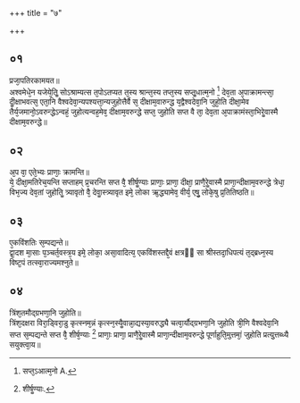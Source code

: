 +++
title = "७"

+++
## ०१
प्रजा᳘पतिरकामयत॥  
अश्वमेधे᳘न यजेये᳘तिॗ सोऽश्राम्यत्स त᳘पोऽतप्यत त᳘स्य श्रान्त᳘स्य तप्त᳘स्य सप्तॗधात्म᳘नो [^1] देव᳘ता अ᳘पाक्रामन्त्सा᳘ दीॗक्षाभवत्स᳘ एता᳘नि वैश्वदेवा᳘न्यपश्यत्ता᳘न्यजुहोत्तैर्वै स᳘ दीक्षाम᳘वारुन्द्ध य᳘द्वैश्वदेवा᳘नि जुहो᳘ति दीक्षा᳘मेव तैर्य᳘जमानो᳘ऽवरुन्द्धेऽन्वहं᳘ जुहोत्यन्वह᳘मेव᳘ दीक्षाम᳘वरुन्द्धे सप्त᳘ जुहोति सप्त वै ता᳘ देव᳘ता अ᳘पाक्रामंस्ता᳘भिरेॗवास्मै दीक्षाम᳘वरुन्द्धे॥  

[^1]: सप्त᳘ऽआत्म᳘नो A.

## ०२
अ᳘प वा᳘ एते᳘भ्यः प्राणाः᳘ क्रामन्ति॥  
ये᳘ दीक्षा᳘मतिरेच᳘यन्ति सप्ताहम् प्र᳘चरन्ति सप्त वै᳘ शीर्षॗण्याः प्राणाः᳘ प्राणा᳘ दीक्षा᳘ प्राणै᳘रेॗवास्मै प्राणा᳘न्दीक्षाम᳘वरुन्द्धे त्रेधा᳘ विभ᳘ज्य देव᳘तां जुहोतिॗ त्र्यावृतो वै᳘ देवाॗस्त्र्यावृत इमे᳘ लोका ऋ᳘द्ध्यामेव᳘ वीर्य᳘ एषु᳘ लोके᳘षु प्र᳘तितिष्ठति॥  
## ०३
ए᳘कविंशतिः स᳘म्पद्यन्ते॥  
द्वा᳘दश मा᳘साः प᳘ञ्चर्त᳘वस्त्र᳘य इमे᳘ लोका᳘ असा᳘वादित्य᳘ एकविंशस्तद्दै᳘वं क्षत्रᳫं सा श्रीस्तदा᳘धिपत्यं त᳘द्ब्रध्न᳘स्य विष्ट᳘पं तत्स्वा᳘राज्यमश्नुते॥  
## ०४
त्रिंश᳘तमौद्ग्रभणा᳘नि जुहोति॥  
त्रिंश᳘दक्षरा विरा᳘ड्विरा᳘डु कृत्स्नम᳘न्नं कृत्स्न᳘स्यैॗवान्ना᳘द्यस्या᳘वरुद्ध्यै चत्वा᳘र्यौद्ग्रभणा᳘नि जुहोति त्री᳘णि वैश्वदेवा᳘नि सप्त स᳘म्पद्यन्ते सप्त वै᳘ शीर्ष᳘ण्याः [^2] प्राणाः᳘ प्राणा᳘ प्राणै᳘रेॗवास्मै प्राणा᳘न्दीक्षाम᳘वरुन्द्धे पूर्णाहुति᳘मुत्तमां᳘ जुहोति प्रत्यु᳘त्तब्ध्यै सयुक्त्वा᳘य॥  

[^2]: शीर्षॗण्याः. 
